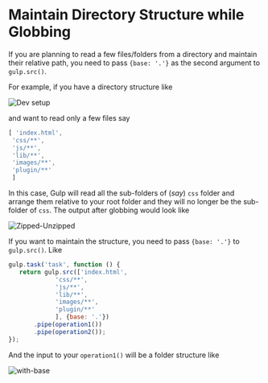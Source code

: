 <!-- front-matter
id: maintain-directory-structure-while-globbing
title: Maintain Directory Structure while Globbing
hide_title: true
sidebar_label: Maintain Directory Structure while Globbing
-->

# Maintain Directory Structure while Globbing

If you are planning to read a few files/folders from a directory and maintain their relative path, you need to pass `{base: '.'}` as the second argument to `gulp.src()`.


For example, if you have a directory structure like

![Dev setup](https://cloud.githubusercontent.com/assets/2562992/3178498/bedf75b4-ec1a-11e3-8a71-a150ad94b450.png)

and want to read only a few files say

```js
[ 'index.html',
 'css/**',
 'js/**',
 'lib/**',
 'images/**',
 'plugin/**'
 ]
```

In this case, Gulp will read all the sub-folders of (_say_) `css` folder and arrange them relative to your root folder and they will no longer be the sub-folder of `css`. The output after globbing would look like

![Zipped-Unzipped](https://cloud.githubusercontent.com/assets/2562992/3178614/27208c52-ec1c-11e3-852e-8bbb8e420c7f.png)

If you want to maintain the structure, you need to pass `{base: '.'}` to `gulp.src()`. Like

```js
gulp.task('task', function () {
   return gulp.src(['index.html',
             'css/**',
             'js/**',
             'lib/**',
             'images/**',
             'plugin/**'
             ], {base: '.'})
       .pipe(operation1())
       .pipe(operation2());
});
```
And the input to your `operation1()` will be a folder structure like

![with-base](https://cloud.githubusercontent.com/assets/2562992/3178607/053d6722-ec1c-11e3-9ba8-7ce39e1a480e.png)
